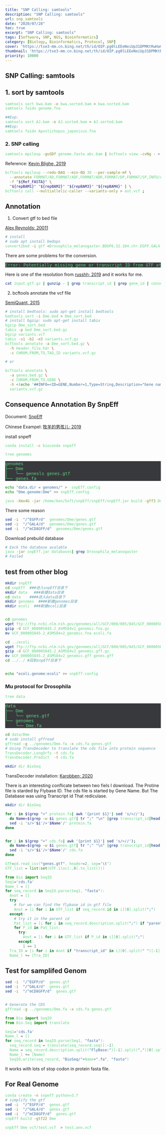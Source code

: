 ```yaml
---
title: "SNP Calling: samtools"
description: "SNP Calling: samtools"
url: snp_samtools
date: "2020/07/28"
toc: true
excerpt: "SNP Calling: samtools"
tags: [Software, SNP, NGS, Bioinformatics]
category: [Biology, Bioinformatics, Protocol, SNP]
cover: 'https://tse3-mm.cn.bing.net/th/id/OIP.pg0lLEEeNeiUp31DPMKtRwHaCY'
thumbnail: 'https://tse3-mm.cn.bing.net/th/id/OIP.pg0lLEEeNeiUp31DPMKtRwHaCY'
priority: 10000
---
```


## SNP Calling: samtools


<style>
pre {
  background-color:#38393d;
  color: #5fd381;
}
</style>

## 1. sort by samtools
```bash
samtools sort bwa.bam -o bwa.sorted.bam > bwa.sorted.bam
samtools faidx genome.fna

##Exp:
samtools sort AJ.bam -o AJ.sorted.bam > AJ.sorted.bam
##Exp:
samtools faidx Apostichopus_japonicus.fna
```

### 2. SNP calling
```bash
samtools mpileup -guSDf genome.fasta abc.bam | bcftools view -cvNg - > abc.vcf
```


Reference: [Kevin Blighe, 2019](https://www.biostars.org/p/150972/)
```bash
bcftools mpileup --redo-BAQ --min-BQ 30 --per-sample-mF \
  --annotate FORMAT/AD,FORMAT/ADF,FORMAT/ADR,FORMAT/DP,FORMAT/SP,INFO/AD,INFO/ADF,INFO/ADR \
  -f "${Ref_FASTA}" \
  "${repBAM1}" "${repBAM2}" "${repBAM3}" "${repBAM4}" | \
bcftools call --multiallelic-caller --variants-only > out.vcf ;
```


## Annotation

1. Convert gtf to bed file

[Alex Reynolds; 20011](https://www.biostars.org/p/56280/)
```bash
# install
# sudo apt install bedops
convert2bed -i gtf <Drosophila_melanogaster.BDGP6.32.104.chr.EGFP.GAL4.mCD8GFP.gtf> Dme.bed
```
There are some problems for the conversion.
<pre>
Error: Potentially missing gene or transcript ID from GTF attributes (malformed GTF at line [1]?)
</pre>

Here is one of the resolution from [russhh; 2019](https://www.biostars.org/p/56280/) and it works for me.

```bash
cat input.gtf.gz | gunzip - | grep transcript_id | grep gene_id | convert2bed --do-not-sort --input=gtf - > output.bed
```

2. bcftools annotate the vcf file

[SemiQuant, 2015](https://www.biostars.org/p/122690/)
```bash
# install bedtools: sudo apt-get install bedtools
bedtools sort -i Dme.bed > Dme_sort.bed
# install bgzip: sudo apt-get install tabix
bgzip Dme_sort.bed
tabix -p bed Dme_sort.bed.gz
bgzip variants.vcf
tabix -s1 -b2 -e3 variants.vcf.gz
bcftools annotate -a Dme_sort.bed.gz \
  -h Header_file.hdr \
  -c CHROM,FROM,TO,TAG,ID variants.vcf.gz

# or

bcftools annotate \
  -a genes.bed.gz \
  -c CHROM,FROM,TO,GENE \
  -h <(echo '##INFO=<ID=GENE,Number=1,Type=String,Description="Gene name">') \
  variants.vcf.gz
```



## Consequence Annotation By SnpEff

Document: [SnpEff](http://pcingola.github.io/SnpEff/)

Chinese Exampel: [牧羊的男孩儿; 2019](https://zhuanlan.zhihu.com/p/72068778)

install snpeff
```bash
conda install -c bioconda snpeff
```

```bash
tree genomes
```

<pre>
genomes
├── Dme
│   └── genesls genes.gtf
└── genes.fa
</pre>

```bash
echo "data.dir = genomes/" >  snpEff.config
echo "Dme.genome:Dme" >> snpEff.config

java -Xmx4G -jar /home/ken/Soft/snpEff/snpEff/snpEff.jar build -gff3 Dme
```

There some reason
```bash
sed -i  "/^EGFP/d"  genomes/Dme/genes.gtf
sed -i  "/^GAL4/d"  genomes/Dme/genes.gtf
sed -i  "/^mCD8GFP/d"  genomes/Dme/genes.gtf
```



Download prebuild database

```bash
# Eeck the database avalable
java -jar snpEff.jar databases| grep Drosophila_melanogaster
# Failed
```



## test from other blog

```bash
mkdir snpEff
cd snpEff  ###进入snpEff目录下
mkdir data   ###新建data目录
cd data    ####进入data目录下
mkdir genomes  ####新建genomes目录
mkdir ecoli  ###新建ecoli目录


cd genomes
wget ftp://ftp.ncbi.nlm.nih.gov/genomes/all/GCF/000/005/845/GCF_000005845.2_ASM584v2/GCF_000005845.2_ASM584v2_genomic.fna.gz
gzip -d GCF_000005845.2_ASM584v2_genomic.fna.gz
mv GCF_000005845.2_ASM584v2_genomic.fna ecoli.fa

cd ../ecoli
wget ftp://ftp.ncbi.nlm.nih.gov/genomes/all/GCF/000/005/845/GCF_000005845.2_ASM584v2/GCF_000005845.2_ASM584v2_genomic.gff.gz
gzip -d GCF_000005845.2_ASM584v2_genomic.gff.gz
mv GCF_000005845.2_ASM584v2_genomic.gff genes.gff
cd ../../ #回到snpEff目录下


echo "ecoli.genome:ecoli" >> snpEff.config
```



### Mu protocol for Drosophila

```bash
tree data
```

<pre>
data
├── Dme
│   └── genes.gtf
└── genomes
    └── Dme.fa
</pre>

```bash
cd data/Dme
# sudo install gffread
gffread -g ../genomes/Dme.fa -x cds.fa genes.gtf
# Using TransDecoder to translate the cds file into protein sequence
TransDecoder.LongOrfs -t cds.fa
TransDecoder.Predict  -t cds.fa

mkdir dir BioSeq
```

TransDecoder installation: [Karobben; 2020](https://karobben.github.io/2020/07/28/Bioinfor/TransDecoder)


There is an interesting conflicate between two fiels I download. The Protine file is starded by Flybase ID. The cds file is started by Gene Name. But The Database was using Transcript id That rediculase.

```bash
mkdir dir BioSeq
```

```bash
for i in $(grep ">" protein.fa| awk '{print $1}'| sed 's/>//');
  do Name=$(grep -w $i genes.gtf| tr ";" "\n" |grep transcript_id|head -n 1| awk '{print $2}'| sed 's/"//g')
  sed -i 's/>'$i'/>'$Name'/' protein.fa
done


for i in $(grep ">" cds.fa| awk '{print $1}'| sed 's/>//');
  do Name=$(grep -w $i genes.gtf| tr ";" "\n" |grep transcript_id|head -n 1| awk '{print $2}'| sed 's/"//g')
  sed -i 's/>'$i'/>'$Name'/' cds.fa
done
```

```python
GTF=pd.read_csv("genes.gtf", header=2, sep='\t')
GTF_list = list(set(GTF.iloc[:,0].to_list()))

from Bio import SeqIO
Seq1='cds.fa'
Name_l = []
for seq_record in SeqIO.parse(Seq1, "fasta"):
  Anot = []
  try:
    # for we can find the flybase id in gtf file
    Anot = [i for i in GTF_list if seq_record.id in i][0].split(";")
  except:
    # try it in the parent id
    Pat_list = [i for i in seq_record.description.split(";") if "parent=" in i][0].replace(" ",'').replace("parent=", "").split(",")
    for P_id in Pat_list:
      try:
        Anot = [i for i in GTF_list if P_id in i][0].split(";")
      except:
        1 == 1
  Tra_ID = [i for i in Anot if "transcript_id" in i][0].split(" ")[-1].replace('"', "")
  Name_l += [Tra_ID]

```


## Test for samplifed Genom

```bash
sed -i  "/^EGFP/d"  genes.gtf
sed -i  "/^GAL4/d"  genes.gtf
sed -i  "/^mCD8GFP/d"  genes.gtf


# Generate the CDS
gffread -g ../genomes/Dme.fa -x cds.fa genes.gtf
```

```python
from Bio import SeqIO
from Bio.Seq import translate

Seq1='cds.fa'
Name_l = []
for seq_record in SeqIO.parse(Seq1, "fasta"):
  seq_record.seq = translate(seq_record.seq)[:-1]
  Name = seq_record.description.split("FlyBase:")[-1].split(",")[0].split(";")[0]
  Name_l += [Name]
  SeqIO.write(seq_record, "BioSeq/"+Name+".fa", "fasta")
```

It works with lots of stop codon in protein fasta file.


## For Real Genome

```bash
conda create -n snpeff python=3.7
# simplify the gtf
sed -i  "/^EGFP/d"  genes.gtf
sed -i  "/^GAL4/d"  genes.gtf
sed -i  "/^mCD8GFP/d"  genes.gtf
snpEff build -gtf22 Dme

snpEff Dme vcf/test.vcf  > test.ann.vcf
```

